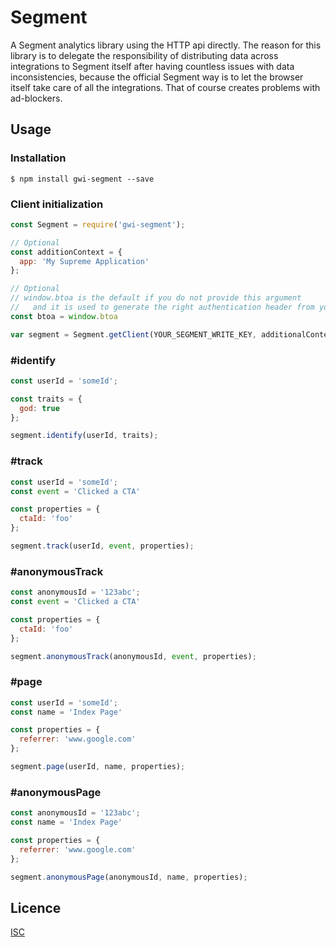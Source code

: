 # Segment

A Segment analytics library using the HTTP api directly. The reason for this library is to delegate the responsibility of distributing data across integrations to Segment itself after having countless issues with data inconsistencies, because the official Segment way is to let the browser itself take care of all the integrations. That of course creates problems with ad-blockers.

## Usage

### Installation

```
$ npm install gwi-segment --save
```

### Client initialization

```javascript
const Segment = require('gwi-segment');

// Optional
const additionContext = {
  app: 'My Supreme Application'
};

// Optional
// window.btoa is the default if you do not provide this argument
//   and it is used to generate the right authentication header from your key
const btoa = window.btoa

var segment = Segment.getClient(YOUR_SEGMENT_WRITE_KEY, additionalContext, btoa);
```

### #identify

```javascript
const userId = 'someId';

const traits = {
  god: true
};

segment.identify(userId, traits);
```

### #track

```javascript
const userId = 'someId';
const event = 'Clicked a CTA'

const properties = {
  ctaId: 'foo'
};

segment.track(userId, event, properties);
```

### #anonymousTrack

```javascript
const anonymousId = '123abc';
const event = 'Clicked a CTA'

const properties = {
  ctaId: 'foo'
};

segment.anonymousTrack(anonymousId, event, properties);
```

### #page

```javascript
const userId = 'someId';
const name = 'Index Page'

const properties = {
  referrer: 'www.google.com'
};

segment.page(userId, name, properties);
```

### #anonymousPage

```javascript
const anonymousId = '123abc';
const name = 'Index Page'

const properties = {
  referrer: 'www.google.com'
};

segment.anonymousPage(anonymousId, name, properties);
```

## Licence

[ISC](https://en.wikipedia.org/wiki/ISC_license)
